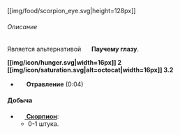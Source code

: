 [[img/food/scorpion_eye.svg|height=128px]]

###### Описание
Является альтернативой <img src="https://gamepedia.cursecdn.com/minecraft_gamepedia/1/1a/Spider_Eye_JE2_BE2.png" width="16"> **Паучему глазу**.

**[[img/icon/hunger.svg|width=16px]] 2 [[img/icon/saturation.svg|alt=octocat|width=16px]] 3.2**
- <img src="https://gamepedia.cursecdn.com/minecraft_gamepedia/0/05/Poison.png" width="16"> **Отравление** (0:04)
#### Добыча
- [<img src="https://i.imgur.com/hiYgBdf.png" width="16"> **Скорпион**](https://github.com/SoSeDiK-Universe/Wiki/wiki/Скорпион):
  - 0-1 штука.